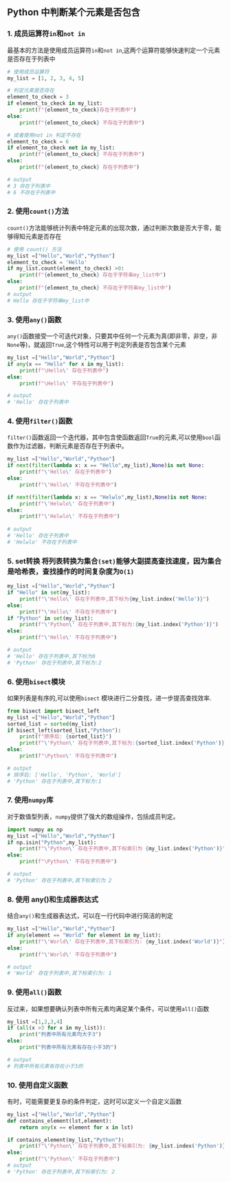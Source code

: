 ## Python 中判断某个元素是否包含
### 1. 成员运算符`in`和`not in`
最基本的方法是使用成员运算符`in`和`not in`,这两个运算符能够快速判定一个元素是否存在于列表中
```python
# 使用成员运算符
my_list = [1, 2, 3, 4, 5]

# 判定元素是否存在
element_to_ckeck = 3
if element_to_ckeck in my_list:
    print(f"{element_to_ckeck}存在于列表中")
else:
    print(f"{element_to_ckeck} 不存在于列表中")

# 或者使用not in 判定不存在
element_to_ckeck = 6
if element_to_ckeck not in my_list:
    print(f"{element_to_ckeck} 不存在于列表中")
else:
    print(f"{element_to_ckeck} 存在于列表中")

# output
# 3 存在于列表中
# 6 不存在于列表中
```
### 2. 使用`count()`方法
`count()`方法能够统计列表中特定元素的出现次数，通过判断次数是否大于零，能够得知元素是否存在
```python
# 使用 count() 方法
my_list =["Hello","World","Python"]
element_to_check = 'Hello'
if my_list.count(element_to_check) >0:
    print(f"{element_to_check} 存在于字符串my_list中")
else:
    print(f"{element_to_check} 不存在于字符串my_list中")
# output
# Hello 存在于字符串my_list中
```
### 3. 使用`any()`函数
`any()`函数接受一个可迭代对象，只要其中任何一个元素为真(即非零，非空，非`None`等)，就返回`True`,这个特性可以用于判定列表是否包含某个元素
```python
my_list =["Hello","World","Python"]
if any(x == "Hello" for x in my_list):
    print(f"\Hello\' 存在于列表中")
else:
    print(f"\Hello\' 不存在于列表中")

# output
# 'Hello' 存在于列表中
```
### 4. 使用`filter()`函数
`filter()`函数返回一个迭代器，其中包含使函数返回`True`的元素,可以使用`bool`函数作为过滤器，判断元素是否存在于列表中。
```python
my_list =["Hello","World","Python"]
if next(filter(lambda x: x == "Hello",my_list),None)is not None:
    print(f"\'Hello\' 存在于列表中")
else:
    print(f"\'Hello\' 不存在于列表中")

if next(filter(lambda x: x == "Helwlo",my_list),None)is not None:
    print(f"\'Helwlo\' 存在于列表中")
else:
    print(f"\'Helwlo\' 不存在于列表中")
    
# output
# 'Hello' 存在于列表中
# 'Helwlo' 不存在于列表中
```

### 5. set转换 将列表转换为集合`(set)`能够大副提高查找速度，因为集合是哈希表，查找操作的时间复杂度为`O(1)`
```python
my_list =["Hello","World","Python"]
if "Hello" in set(my_list):
    print(f"\'Hello\' 存在于列表中,其下标为{my_list.index('Hello')}")
else:
    print(f"\'Hello\' 不存在于列表中")
if "Python" in set(my_list):
    print(f"\'Python\' 存在于列表中,其下标为:{my_list.index('Python')}")
else:
    print(f"\'Hello\' 不存在于列表中")

# output
# 'Hello' 存在于列表中,其下标为0
# 'Python' 存在于列表中,其下标为:2
```
### 6. 使用`bisect`模块
如果列表是有序的,可以使用`bisect` 模块进行二分查找，进一步提高查找效率.
```python
from bisect import bisect_left
my_list =["Hello","World","Python"]
sorted_list = sorted(my_list)
if bisect_left(sorted_list,"Python"):
    print(f"排序后: {sorted_list}")
    print(f"\'Python\' 存在于列表中,其下标为:{sorted_list.index('Python')}")
else:
    print(f"\Python\' 不存在于列表中")

# output
# 排序后: ['Hello', 'Python', 'World']
# 'Python' 存在于列表中,其下标为:1
```
### 7. 使用`numpy`库
对于数值型列表，`numpy`提供了强大的数组操作，包括成员判定。
```python
import numpy as np
my_list =["Hello","World","Python"]
if np.isin("Python",my_list):
    print(f"\'Python\' 存在于列表中,其下标索引为 {my_list.index('Python')}")
else:
    print(f"\Python\' 不存在于列表中")

# output
# 'Python' 存在于列表中,其下标索引为 2
```
### 8. 使用 any()和生成器表达式
结合`any()`和生成器表达式，可以在一行代码中进行简洁的判定
```python
my_list =["Hello","World","Python"]
if any(element == "World" for element in my_list):
    print(f"\'World\' 存在于列表中,其下标索引为: {my_list.index('World')}")
else:
    print(f"\'World\' 不存在于列表中")

# output
# 'World' 存在于列表中,其下标索引为: 1
```

### 9. 使用`all()`函数
反过来，如果想要确认列表中所有元素均满足某个条件，可以使用`all()`函数
```python
my_list =[1,2,3,4]
if (all(x >3 for x in my_list)):
    print("列表中所有元素均大于3")
else:
    print("列表中所有元素有存在小于3的")

# output
# 列表中所有元素有存在小于3的
```
### 10. 使用自定义函数
有时，可能需要更复杂的条件判定，这时可以定义一个自定义函数
```python
my_list =["Hello","World","Python"]
def contains_element(lst,element):
    return any(x == element for x in lst)

if contains_element(my_list,"Python"):
    print(f"\'Python\' 存在于列表中,其下标索引为: {my_list.index('Python')}")
else:
    print(f"\'Python\' 不存在于列表中")
# output
# 'Python' 存在于列表中,其下标索引为: 2
```
